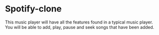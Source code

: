 # Spotify-clone
This music player will have all the features found in a typical music player. You will be able to add, play, pause and seek songs that have been added. 
